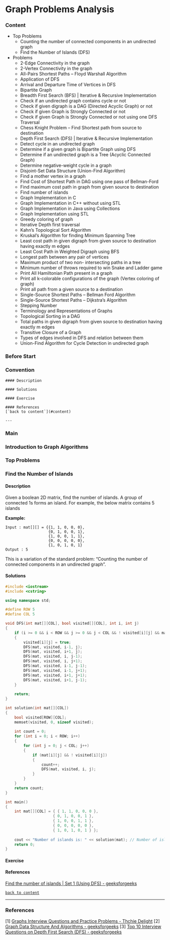 # Graph Problems Analysis

### Content

- Top Problems
  - Counting the number of connected components in an undirected graph
  - Find the Number of  Islands  (DFS)
- Problems
  - 2-Edge Connectivity in the graph
  - 2-Vertex Connectivity in the graph
  - All-Pairs Shortest Paths – Floyd Warshall Algorithm
  - Application of DFS
  - Arrival and Departure Time of Vertices in DFS
  - Bipartite Graph
  - Breadth First Search (BFS) | Iterative & Recursive Implementation
  - Check if an undirected graph contains cycle or not
  - Check if given digraph is a DAG (Directed Acyclic Graph) or not
  - Check if given Graph is Strongly Connected or not
  - Check if given Graph is Strongly Connected or not using one DFS Traversal
  - Chess Knight Problem – Find Shortest path from source to destination
  - Depth First Search (DFS) | Iterative & Recursive Implementation
  - Detect cycle in an undirected graph
  - Determine if a given graph is Bipartite Graph using DFS
  - Determine if an undirected graph is a Tree (Acyclic Connected Graph)
  - Determine negative-weight cycle in a graph
  - Disjoint-Set Data Structure (Union-Find Algorithm)
  - Find a mother vertex in a graph
  - Find Cost of Shortest Path in DAG using one pass of Bellman-Ford
  - Find maximum cost path in graph from given source to destination
  - Find number of islands
  - Graph Implementation in C
  - Graph Implementation in C++ without using STL
  - Graph Implementation in Java using Collections
  - Graph Implementation using STL
  - Greedy coloring of graph
  - Iterative Depth first traversal
  - Kahn’s Topological Sort Algorithm
  - Kruskal’s Algorithm for finding Minimum Spanning Tree
  - Least cost path in given digraph from given source to destination having exactly m edges
  - Least Cost Path in Weighted Digraph using BFS
  - Longest path between any pair of vertices
  - Maximum product of two non- intersecting paths in a tree
  - Minimum number of throws required to win Snake and Ladder game
  - Print All Hamiltonian Path present in a graph
  - Print all k-colorable configurations of the graph (Vertex coloring of graph)
  - Print all path from a given source to a destination
  - Single-Source Shortest Paths – Bellman Ford Algorithm
  - Single-Source Shortest Paths – Dijkstra’s Algorithm
  - Stepping Number
  - Terminology and Representations of Graphs
  - Topological Sorting in a DAG
  - Total paths in given digraph from given source to destination having exactly m edges
  - Transitive Closure of a Graph
  - Types of edges involved in DFS and relation between them
  - Union-Find Algorithm for Cycle Detection in undirected graph

### Before Start

### Convention

```
#### Description

#### Solutions

#### Exercise

#### References
[`back to content`](#content)

---
```

### Main

### Introduction to Graph Algorithms

### Top Problems

### Find the Number of  Islands

#### Description

Given a boolean 2D matrix, find the number of islands. A group of connected 1s forms an island. For example, the below matrix contains 5 islands

**Example:**

```
Input : mat[][] = {{1, 1, 0, 0, 0},
                   {0, 1, 0, 0, 1},
                   {1, 0, 0, 1, 1},
                   {0, 0, 0, 0, 0},
                   {1, 0, 1, 0, 1} 
Output : 5
```

This is a variation of the standard problem: “Counting the number of connected components in an undirected graph”.

#### Solutions

```cpp
#include <iostream>
#include <cstring>

using namespace std;

#define ROW 5
#define COL 5

void DFS(int mat[][COL], bool visited[][COL], int i, int j)
{
	if (i >= 0 && i < ROW && j >= 0 && j < COL && ! visited[i][j] && mat[i][j] == 1)
	{
		visited[i][j] = true;
		DFS(mat, visited, i-1, j);
		DFS(mat, visited, i+1, j);
		DFS(mat, visited, i, j-1);
		DFS(mat, visited, i, j+1);
		DFS(mat, visited, i-1, j-1);
		DFS(mat, visited, i-1, j+1);
		DFS(mat, visited, i+1, j+1);
		DFS(mat, visited, i+1, j-1);
	}
	
	return;
}

int solution(int mat[][COL])
{
	bool visited[ROW][COL];
	memset(visited, 0, sizeof visited);
	
	int count = 0;
	for (int i = 0; i < ROW; i++)
	{
		for (int j = 0; j < COL; j++)
		{
			if (mat[i][j] && ! visited[i][j])
			{
				count++;
				DFS(mat, visited, i, j);
			}
		}
	}
	return count;
}

int main()
{
	int mat[][COL] = { { 1, 1, 0, 0, 0 }, 
                     { 0, 1, 0, 0, 1 }, 
                     { 1, 0, 0, 1, 1 }, 
                     { 0, 0, 0, 0, 0 }, 
                     { 1, 0, 1, 0, 1 } };
	
	cout << "Number of islands is: " << solution(mat); // Number of islands is: 5 
	return 0;
}
```



#### Exercise

#### References

[Find the number of islands | Set 1 (Using DFS) - geeksforgeeks](https://www.geeksforgeeks.org/find-number-of-islands/)

[`back to content`](#content)

---

### References

[1] [Graphs Interview Questions and Practice Problems - Thchie Delight](https://www.techiedelight.com/graphs-interview-questions/)
[2] [Graph Data Structure And Algorithms - geeksforgeeks](https://www.geeksforgeeks.org/graph-data-structure-and-algorithms/)
[3] [Top 10 Interview Questions on Depth First Search (DFS) - geeksforgeeks](https://www.geeksforgeeks.org/top-10-interview-question-depth-first-search-dfs/)